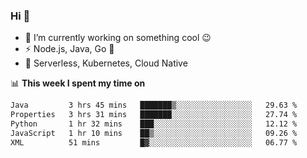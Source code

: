 ### Hi 👋

<!--
**nodejh/nodejh** is a ✨ _special_ ✨ repository because its `README.md` (this file) appears on your GitHub profile.

Here are some ideas to get you started:

- 🔭 I’m currently working on ...
- 🌱 I’m currently learning ...
- 👯 I’m looking to collaborate on ...
- 🤔 I’m looking for help with ...
- 💬 Ask me about ...
- 📫 How to reach me: ...
- 😄 Pronouns: ...
- ⚡ Fun fact: ...
-->

- 🔭 I’m currently working on something cool :wink:
- ⚡ Node.js, Java, Go :thought_balloon:
- 🤖 Serverless, Kubernetes, Cloud Native

📊 **This week I spent my time on**

<!--START_SECTION:waka-->

```txt
Java         3 hrs 45 mins   ███████▒░░░░░░░░░░░░░░░░░   29.63 %
Properties   3 hrs 31 mins   ███████░░░░░░░░░░░░░░░░░░   27.74 %
Python       1 hr 32 mins    ███░░░░░░░░░░░░░░░░░░░░░░   12.12 %
JavaScript   1 hr 10 mins    ██▒░░░░░░░░░░░░░░░░░░░░░░   09.26 %
XML          51 mins         █▓░░░░░░░░░░░░░░░░░░░░░░░   06.77 %
```

<!--END_SECTION:waka-->


<!--
:traffic_light: **Visitors**

![visitors](https://visitor-badge.glitch.me/badge?page_id=nodejh.nodejh)
-->
